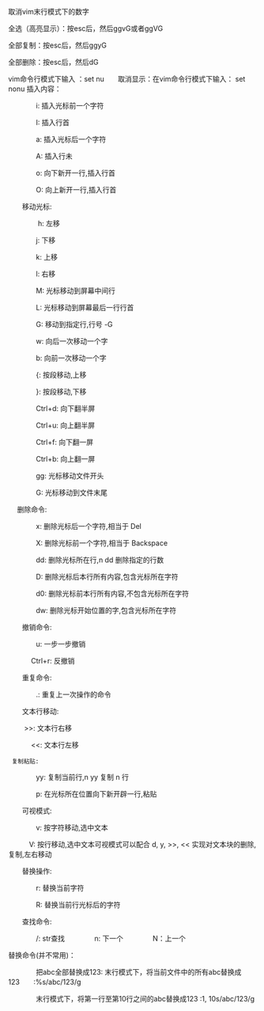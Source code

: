 取消vim末行模式下的数字


全选（高亮显示）：按esc后，然后ggvG或者ggVG

全部复制：按esc后，然后ggyG

全部删除：按esc后，然后dG




vim命令行模式下输入  ：set nu　　取消显示：在vim命令行模式下输入：  set nonu
插入内容：

　　　　i: 插入光标前一个字符

　　　　I: 插入行首

　　　　a: 插入光标后一个字符

　　　　A: 插入行未

　　　　o: 向下新开一行,插入行首

　　　　O: 向上新开一行,插入行首

　　移动光标:

　　　　 h: 左移

　　　　j: 下移 

　　　　k: 上移 

　　　　l: 右移

　　　　M: 光标移动到屏幕中间行 

　　　　L: 光标移动到屏幕最后一行行首 

　　　　G: 移动到指定行,行号 -G

　　　　w: 向后一次移动一个字 

　　　　b: 向前一次移动一个字

　　　　{: 按段移动,上移 

　　　　}: 按段移动,下移

　　　　Ctrl+d: 向下翻半屏 

　　　　Ctrl+u: 向上翻半屏

　　　　Ctrl+f: 向下翻一屏 

　　　　Ctrl+b: 向上翻一屏

　　　　gg: 光标移动文件开头 

　　　　G: 光标移动到文件末尾

　      删除命令:

　　　　x: 删除光标后一个字符,相当于 Del 

　　　　X: 删除光标前一个字符,相当于 Backspace

　　　　dd: 删除光标所在行,n dd 删除指定的行数 

　　　　D: 删除光标后本行所有内容,包含光标所在字符 

　　　　d0: 删除光标前本行所有内容,不包含光标所在字符

　　　　dw: 删除光标开始位置的字,包含光标所在字符

　　撤销命令:

　　　　u: 一步一步撤销

　　　 Ctrl+r: 反撤销

　　重复命令:

　　　　.: 重复上一次操作的命令

　　文本行移动:

　　       >>: 文本行右移 

　　　   <<: 文本行左移　　  

 
 

     复制粘贴:

　　　　yy: 复制当前行,n yy 复制 n 行

　　　　p: 在光标所在位置向下新开辟一行,粘贴

　　可视模式:

　　　　v: 按字符移动,选中文本 

　　　V: 按行移动,选中文本可视模式可以配合 d, y, >>, << 实现对文本块的删除,复制,左右移动

　　替换操作:

　　　　r: 替换当前字符 

　　　　R: 替换当前行光标后的字符

　　查找命令:

　　　　/: str查找
　　　　n: 下一个
　　　　N：上一个

替换命令(并不常用)：

 

　　　　把abc全部替换成123:     末行模式下，将当前文件中的所有abc替换成123　　:%s/abc/123/g

　　　　末行模式下，将第一行至第10行之间的abc替换成123    :1, 10s/abc/123/g